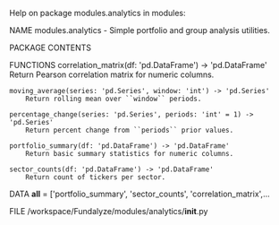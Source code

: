 Help on package modules.analytics in modules:

NAME
    modules.analytics - Simple portfolio and group analysis utilities.

PACKAGE CONTENTS


FUNCTIONS
    correlation_matrix(df: 'pd.DataFrame') -> 'pd.DataFrame'
        Return Pearson correlation matrix for numeric columns.
    
    moving_average(series: 'pd.Series', window: 'int') -> 'pd.Series'
        Return rolling mean over ``window`` periods.
    
    percentage_change(series: 'pd.Series', periods: 'int' = 1) -> 'pd.Series'
        Return percent change from ``periods`` prior values.
    
    portfolio_summary(df: 'pd.DataFrame') -> 'pd.DataFrame'
        Return basic summary statistics for numeric columns.
    
    sector_counts(df: 'pd.DataFrame') -> 'pd.DataFrame'
        Return count of tickers per sector.

DATA
    __all__ = ['portfolio_summary', 'sector_counts', 'correlation_matrix',...

FILE
    /workspace/Fundalyze/modules/analytics/__init__.py


